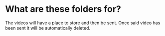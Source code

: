 # What are these folders for?
The videos will have a place to store and then be sent. Once said video has been sent it will be automatically deleted.
